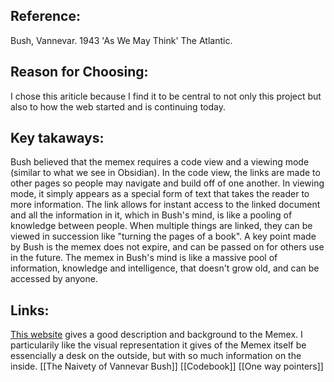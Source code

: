 ## Reference:
Bush, Vannevar. 1943 'As We May Think' The Atlantic.

## Reason for Choosing:
I chose this ariticle because I find it to be central to not only this project but also to how the web started and is continuing today. 

## Key takaways: 
Bush believed that the memex requires a code view and a viewing mode (similar to what we see in Obsidian). In the code view, the links are made to other pages so people may navigate and build off of one another. In viewing mode, it simply appears as a special form of text that takes the reader to more information. The link allows for instant access to the linked document and all the information in it, which in Bush's mind, is like a pooling of knowledge between people. When multiple things are linked, they can be viewed in succession like "turning the pages of a book". A key point made by Bush is the memex does not expire, and can be passed on for others use in the future. The memex in Bush's mind is like a massive pool of information, knowledge and intelligence, that doesn't grow old, and can be accessed by anyone. 

## Links: 
[This website](https://history-computer.com/memex-guide/) gives a good description and background to the Memex. I particularily like the visual representation it gives of the Memex itself be essencially a desk on the outside, but with so much information on the inside. 
[[The Naivety of Vannevar Bush]]
[[Codebook]]
[[One way pointers]]
